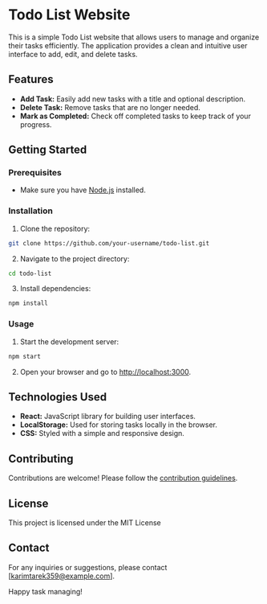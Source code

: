 # Todo List Website

This is a simple Todo List website that allows users to manage and organize their tasks efficiently. The application provides a clean and intuitive user interface to add, edit, and delete tasks.

## Features

- **Add Task:** Easily add new tasks with a title and optional description.
- **Delete Task:** Remove tasks that are no longer needed.
- **Mark as Completed:** Check off completed tasks to keep track of your progress.

## Getting Started

### Prerequisites

- Make sure you have [Node.js](https://nodejs.org/) installed.

### Installation

1. Clone the repository:

```bash
git clone https://github.com/your-username/todo-list.git
```

2. Navigate to the project directory:

```bash
cd todo-list
```

3. Install dependencies:

```bash
npm install
```

### Usage

1. Start the development server:

```bash
npm start
```

2. Open your browser and go to [http://localhost:3000](http://localhost:3000).

## Technologies Used

- **React:** JavaScript library for building user interfaces.
- **LocalStorage:** Used for storing tasks locally in the browser.
- **CSS:** Styled with a simple and responsive design.

## Contributing

Contributions are welcome! Please follow the [contribution guidelines](CONTRIBUTING.md).

## License

This project is licensed under the MIT License

## Contact

For any inquiries or suggestions, please contact [karimtarek359@example.com].

Happy task managing!
